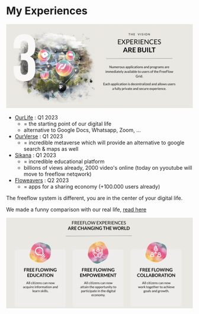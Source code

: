 # My Experiences

![](img/experiences_built.png)  


- [OurLife](ourlife/ourlife.md) : Q1 2023
    - = the starting point of our digital life
    - alternative to Google Docs, Whatsapp, Zoom, ...
- [OurVerse](ourverse/ourverse.md) : Q1 2023
    - = incredible metaverse which will provide an alternative to google search & maps as well
- [Sikana](sikana/sikana.md) : Q1 2023
    - = incredible educational platform
    - billions of views already, 2000 video's online (today on yyoutube will move to freeflow netqwork)
- [Floweavers](floweavers/floweavers.md) : Q2 2023
    - = apps for a sharing economy (+100.000 users already)

The freeflow system is different, you are in the center of your digital life.

We made a funny comparison with our real life, [read here](../../ourtwin/intro/mytwin_sovereignity.md)


![](img/experiences3.png)  

